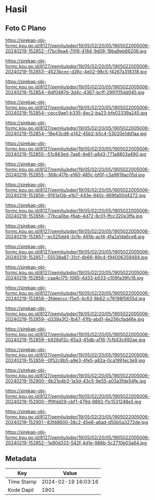 # Hasil

## Foto C Plano

https://sirekap-obj-formc.kpu.go.id/8127/pemilu/pdpr/19/05/02/20/05/1905022005006-20240219-152852--f7bc9ea4-70f8-4184-9d08-19ba9eb66206.jpg

https://sirekap-obj-formc.kpu.go.id/8127/pemilu/pdpr/19/05/02/20/05/1905022005006-20240219-152853--4523bcec-d26c-4e02-98c5-f4267a318318.jpg

https://sirekap-obj-formc.kpu.go.id/8127/pemilu/pdpr/19/05/02/20/05/1905022005006-20240219-152854--6df0487d-3d4c-4367-bcff-2991115dd045.jpg

https://sirekap-obj-formc.kpu.go.id/8127/pemilu/pdpr/19/05/02/20/05/1905022005006-20240219-152854--cecc9ae1-b335-4ec2-ba23-bfe02339a245.jpg

https://sirekap-obj-formc.kpu.go.id/8127/pemilu/pdpr/19/05/02/20/05/1905022005006-20240219-152854--18e43cd8-e142-45b2-b5c4-53020e1dd1aa.jpg

https://sirekap-obj-formc.kpu.go.id/8127/pemilu/pdpr/19/05/02/20/05/1905022005006-20240219-152855--51c863ed-7aa6-4e61-a8d3-771a8803a490.jpg

https://sirekap-obj-formc.kpu.go.id/8127/pemilu/pdpr/19/05/02/20/05/1905022005006-20240219-152855--368c417b-e160-485c-bf0f-c3a9919ac05d.jpg

https://sirekap-obj-formc.kpu.go.id/8127/pemilu/pdpr/19/05/02/20/05/1905022005006-20240219-152856--9151a13b-e1b7-443e-940c-669fa00d4272.jpg

https://sirekap-obj-formc.kpu.go.id/8127/pemilu/pdpr/19/05/02/20/05/1905022005006-20240219-152856--77bca0be-f6ab-4d72-8c01-ffcc320e3ffa.jpg

https://sirekap-obj-formc.kpu.go.id/8127/pemilu/pdpr/19/05/02/20/05/1905022005006-20240219-152857--ec525dd4-2cfb-465b-acf4-4fa2a1da6ce8.jpg

https://sirekap-obj-formc.kpu.go.id/8127/pemilu/pdpr/19/05/02/20/05/1905022005006-20240219-152857--55538a87-31cf-4b66-89c4-f94006359484.jpg

https://sirekap-obj-formc.kpu.go.id/8127/pemilu/pdpr/19/05/02/20/05/1905022005006-20240219-152858--caa4c175-1065-4d33-b533-c109fa39fc18.jpg

https://sirekap-obj-formc.kpu.go.id/8127/pemilu/pdpr/19/05/02/20/05/1905022005006-20240219-152858--3fdeeccc-f5e5-4c63-8b62-c76198f5655d.jpg

https://sirekap-obj-formc.kpu.go.id/8127/pemilu/pdpr/19/05/02/20/05/1905022005006-20240219-152859--d339a3f2-fb47-41fb-abd1-4e256cfad46e.jpg

https://sirekap-obj-formc.kpu.go.id/8127/pemilu/pdpr/19/05/02/20/05/1905022005006-20240219-152859--b928d12c-65a3-45db-a116-7cfb53c692ae.jpg

https://sirekap-obj-formc.kpu.go.id/8127/pemilu/pdpr/19/05/02/20/05/1905022005006-20240219-152859--0f52c8b5-a9e3-4fe5-a82a-0ca1991ec3e9.jpg

https://sirekap-obj-formc.kpu.go.id/8127/pemilu/pdpr/19/05/02/20/05/1905022005006-20240219-152900--6b21e4b3-1a3d-43c5-9e55-a03a3fde54fe.jpg

https://sirekap-obj-formc.kpu.go.id/8127/pemilu/pdpr/19/05/02/20/05/1905022005006-20240219-152900--ff9fdd29-cbf1-479d-9892-f1c1531248e5.jpg

https://sirekap-obj-formc.kpu.go.id/8127/pemilu/pdpr/19/05/02/20/05/1905022005006-20240219-152901--83f48600-38c2-45e8-a6ad-d50b5a3272de.jpg

https://sirekap-obj-formc.kpu.go.id/8127/pemilu/pdpr/19/05/02/20/05/1905022005006-20240219-152852--1e80d333-542f-4d1e-986b-5c2710b03a64.jpg


## Metadata

| Key        | Value               |
| ---------- | ------------------- |
| Time Stamp | 2024-02-19 16:03:16 |
| Kode Dapil | 1901                |



